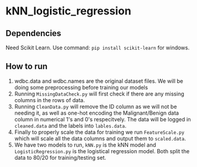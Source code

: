 # kNN_logistic_regression

## Dependencies
Need Scikit Learn. Use command: ```pip install scikit-learn``` for windows.

## How to run
1. wdbc.data and wdbc.names are the original dataset files. We will be doing some preprocessing before training our models
2. Running ```MissingDataCheck.py``` will first check if there are any missing columns in the rows of data.
3. Running ```CleanData.py``` will remove the ID column as we will not be needing it, as well as one-hot encoding the Malignant/Benign data column in numerical 1's and 0's respecitvely. The data will be logged in ```cleaned.data``` and the labels into ```lables.data```.
4. Finally to properly scale the data for training we run ```FeatureScale.py``` which will scale all the data columns and output them to ```scaled.data```.
5. We have two models to run, ```kNN.py``` is the kNN model and ```LogisticRegression.py``` is the logistical regression model. Both split the data to 80/20 for training/testing set. 
